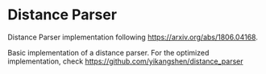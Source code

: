 # Distance Parser
Distance Parser implementation following https://arxiv.org/abs/1806.04168.

Basic implementation of a distance parser. For the optimized implementation, check https://github.com/yikangshen/distance_parser
